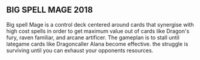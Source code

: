 ## BIG SPELL MAGE 2018  
Big spell Mage is a control deck centered around cards that synergise with high cost spells in order to get maximum value out of cards like Dragon's fury, raven familiar, and arcane artificer. The gameplan is to stall until lategame cards like Dragoncaller Alana become effective. the struggle is surviving until you can exhaust your opponents resources.
